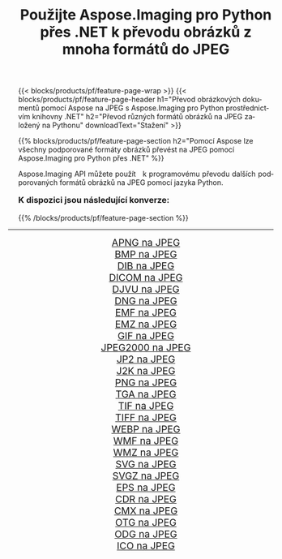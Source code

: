 ﻿---
title: Použijte Aspose.Imaging pro Python přes .NET k převodu obrázků z mnoha formátů do JPEG 
weight: 3920
url: /cs/python-net/conversion/to/jpeg/ 
lang: cs
langdirlevel: 2
locales: zh-hans,ja,it,ru,de,es,fr,nl,id,lt,pl,pt,vi,tr,ko,zh-hant,ar,hi,th,sv,cs,uk,he
description: Aspose.Imaging pro Python přes knihovnu .NET můžete použít k převodu z různých formátů do JPEG
---

{{< blocks/products/pf/feature-page-wrap >}}
{{< blocks/products/pf/feature-page-header h1="Převod obrázkových dokumentů pomocí Aspose na JPEG s Aspose.Imaging pro Python prostřednictvím knihovny .NET" h2="Převod různých formátů obrázků na JPEG založený na Pythonu" downloadText="Stažení" >}}


{{% blocks/products/pf/feature-page-section  h2="Pomocí Aspose lze všechny podporované formáty obrázků převést na JPEG pomocí Aspose.Imaging pro Python přes .NET" %}}
<p align=justify>Aspose.Imaging API můžete použít   k programovému převodu dalších podporovaných formátů obrázků na JPEG pomocí jazyka Python.</p>
<h3 style="margin-top:16px;">
K dispozici jsou následující konverze:
</h3>
{{% /blocks/products/pf/feature-page-section %}}
<div class="container-fluid productfamilypage bg-gray">
    <div class="convertypes bg-gray agp-content section">
        <div class="container">
		<hr style="margin-left:-20px;"/>
		<div class="row other-converters" style="gap: 10px;font-size: 19px;text-align:center;">
		    <div class='col-md-3 other-converter remove-lp remove-rp'><a href="/imaging/cs/python-net/conversion/apng-to-jpeg/" style="padding:15px;">APNG na JPEG</a></div>
<div class='col-md-3 other-converter remove-lp remove-rp'><a href="/imaging/cs/python-net/conversion/bmp-to-jpeg/" style="padding:15px;">BMP na JPEG</a></div>
<div class='col-md-3 other-converter remove-lp remove-rp'><a href="/imaging/cs/python-net/conversion/dib-to-jpeg/" style="padding:15px;">DIB na JPEG</a></div>
<div class='col-md-3 other-converter remove-lp remove-rp'><a href="/imaging/cs/python-net/conversion/dicom-to-jpeg/" style="padding:15px;">DICOM na JPEG</a></div>
<div class='col-md-3 other-converter remove-lp remove-rp'><a href="/imaging/cs/python-net/conversion/djvu-to-jpeg/" style="padding:15px;">DJVU na JPEG</a></div>
<div class='col-md-3 other-converter remove-lp remove-rp'><a href="/imaging/cs/python-net/conversion/dng-to-jpeg/" style="padding:15px;">DNG na JPEG</a></div>
<div class='col-md-3 other-converter remove-lp remove-rp'><a href="/imaging/cs/python-net/conversion/emf-to-jpeg/" style="padding:15px;">EMF na JPEG</a></div>
<div class='col-md-3 other-converter remove-lp remove-rp'><a href="/imaging/cs/python-net/conversion/emz-to-jpeg/" style="padding:15px;">EMZ na JPEG</a></div>
<div class='col-md-3 other-converter remove-lp remove-rp'><a href="/imaging/cs/python-net/conversion/gif-to-jpeg/" style="padding:15px;">GIF na JPEG</a></div>
<div class='col-md-3 other-converter remove-lp remove-rp'><a href="/imaging/cs/python-net/conversion/jpeg2000-to-jpeg/" style="padding:15px;">JPEG2000 na JPEG</a></div>
<div class='col-md-3 other-converter remove-lp remove-rp'><a href="/imaging/cs/python-net/conversion/jp2-to-jpeg/" style="padding:15px;">JP2 na JPEG</a></div>
<div class='col-md-3 other-converter remove-lp remove-rp'><a href="/imaging/cs/python-net/conversion/j2k-to-jpeg/" style="padding:15px;">J2K na JPEG</a></div>
<div class='col-md-3 other-converter remove-lp remove-rp'><a href="/imaging/cs/python-net/conversion/png-to-jpeg/" style="padding:15px;">PNG na JPEG</a></div>
<div class='col-md-3 other-converter remove-lp remove-rp'><a href="/imaging/cs/python-net/conversion/tga-to-jpeg/" style="padding:15px;">TGA na JPEG</a></div>
<div class='col-md-3 other-converter remove-lp remove-rp'><a href="/imaging/cs/python-net/conversion/tif-to-jpeg/" style="padding:15px;">TIF na JPEG</a></div>
<div class='col-md-3 other-converter remove-lp remove-rp'><a href="/imaging/cs/python-net/conversion/tiff-to-jpeg/" style="padding:15px;">TIFF na JPEG</a></div>
<div class='col-md-3 other-converter remove-lp remove-rp'><a href="/imaging/cs/python-net/conversion/webp-to-jpeg/" style="padding:15px;">WEBP na JPEG</a></div>
<div class='col-md-3 other-converter remove-lp remove-rp'><a href="/imaging/cs/python-net/conversion/wmf-to-jpeg/" style="padding:15px;">WMF na JPEG</a></div>
<div class='col-md-3 other-converter remove-lp remove-rp'><a href="/imaging/cs/python-net/conversion/wmz-to-jpeg/" style="padding:15px;">WMZ na JPEG</a></div>
<div class='col-md-3 other-converter remove-lp remove-rp'><a href="/imaging/cs/python-net/conversion/svg-to-jpeg/" style="padding:15px;">SVG na JPEG</a></div>
<div class='col-md-3 other-converter remove-lp remove-rp'><a href="/imaging/cs/python-net/conversion/svgz-to-jpeg/" style="padding:15px;">SVGZ na JPEG</a></div>
<div class='col-md-3 other-converter remove-lp remove-rp'><a href="/imaging/cs/python-net/conversion/eps-to-jpeg/" style="padding:15px;">EPS na JPEG</a></div>
<div class='col-md-3 other-converter remove-lp remove-rp'><a href="/imaging/cs/python-net/conversion/cdr-to-jpeg/" style="padding:15px;">CDR na JPEG</a></div>
<div class='col-md-3 other-converter remove-lp remove-rp'><a href="/imaging/cs/python-net/conversion/cmx-to-jpeg/" style="padding:15px;">CMX na JPEG</a></div>
<div class='col-md-3 other-converter remove-lp remove-rp'><a href="/imaging/cs/python-net/conversion/otg-to-jpeg/" style="padding:15px;">OTG na JPEG</a></div>
<div class='col-md-3 other-converter remove-lp remove-rp'><a href="/imaging/cs/python-net/conversion/odg-to-jpeg/" style="padding:15px;">ODG na JPEG</a></div>
<div class='col-md-3 other-converter remove-lp remove-rp'><a href="/imaging/cs/python-net/conversion/ico-to-jpeg/" style="padding:15px;">ICO na JPEG</a></div>
                </div>
        </div>
    </div>
</div>
<br/>

